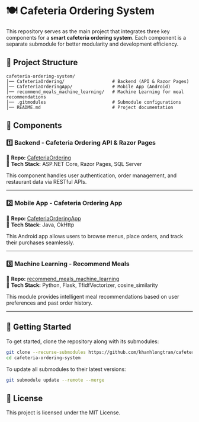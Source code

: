 # 🍽️ Cafeteria Ordering System

This repository serves as the main project that integrates three key components for a **smart cafeteria ordering system**. Each component is a separate submodule for better modularity and development efficiency.

## 📂 Project Structure

```
cafeteria-ordering-system/
│── CafeteriaOrdering/                  # Backend (API & Razor Pages)
│── CafeteriaOrderingApp/               # Mobile App (Android)
│── recommend_meals_machine_learning/   # Machine Learning for meal recommendations
│── .gitmodules                         # Submodule configurations
│── README.md                           # Project documentation
```

## 🔧 Components

### 1️⃣ Backend - Cafeteria Ordering API & Razor Pages  
📌 **Repo:** [CafeteriaOrdering](https://github.com/khanhlongtran/cafeteria-ordering-prn231)  
📌 **Tech Stack:** ASP.NET Core, Razor Pages, SQL Server  

This component handles user authentication, order management, and restaurant data via RESTful APIs.

---

### 2️⃣ Mobile App - Cafeteria Ordering App  
📌 **Repo:** [CafeteriaOrderingApp](https://github.com/khanhlongtran/CafeteriaOrderingApp)  
📌 **Tech Stack:** Java, OkHttp  

This Android app allows users to browse menus, place orders, and track their purchases seamlessly.

---

### 3️⃣ Machine Learning - Recommend Meals  
📌 **Repo:** [recommend_meals_machine_learning](https://github.com/khanhlongtran/recommend_meals_machine_learning)  
📌 **Tech Stack:** Python, Flask, TfidfVectorizer, cosine_similarity

This module provides intelligent meal recommendations based on user preferences and past order history.

---

## 🚀 Getting Started

To get started, clone the repository along with its submodules:

```sh
git clone --recurse-submodules https://github.com/khanhlongtran/cafeteria-ordering-system.git
cd cafeteria-ordering-system
```

To update all submodules to their latest versions:

```sh
git submodule update --remote --merge
```

## 📜 License
This project is licensed under the MIT License.

